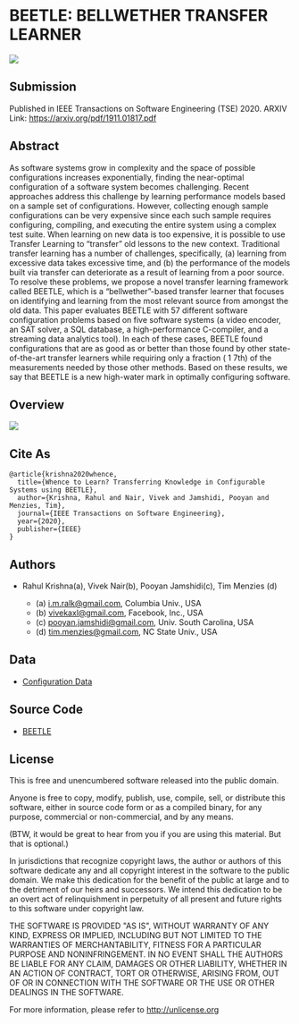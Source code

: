 # BEETLE: **BE**LLW**E**THER **T**RANSFER **LE**ARNER 
![](https://github.com/rahlk/BEETLE/blob/master/beetle.png?raw=true)
## Submission 

Published in IEEE Transactions on Software Engineering (TSE) 2020. ARXIV Link: https://arxiv.org/pdf/1911.01817.pdf

## Abstract

As software systems grow in complexity and the space of possible configurations increases exponentially, finding the near-optimal configuration
of a software system becomes challenging. Recent approaches address this challenge by learning performance models based on a sample set of
configurations. However, collecting enough sample configurations can be very expensive since each such sample requires configuring, compiling, and
executing the entire system using a complex test suite. When learning on new data is too expensive, it is possible to use Transfer Learning to “transfer”
old lessons to the new context. Traditional transfer learning has a number of challenges, specifically, (a) learning from excessive data takes excessive time,
and (b) the performance of the models built via transfer can deteriorate as a result of learning from a poor source. To resolve these problems, we propose
a novel transfer learning framework called BEETLE, which is a “bellwether”-based transfer learner that focuses on identifying and learning from the most
relevant source from amongst the old data. This paper evaluates BEETLE with 57 different software configuration problems based on five software systems
(a video encoder, an SAT solver, a SQL database, a high-performance C-compiler, and a streaming data analytics tool). In each of these cases, BEETLE
found configurations that are as good as or better than those found by other state-of-the-art transfer learners while requiring only a fraction ( 1
7th) of the measurements needed by those other methods. Based on these results, we say that BEETLE is a new high-water mark in optimally configuring software.

## Overview
![](https://imgur.com/pv3go85)
## Cite As

```
@article{krishna2020whence,
  title={Whence to Learn? Transferring Knowledge in Configurable Systems using BEETLE},
  author={Krishna, Rahul and Nair, Vivek and Jamshidi, Pooyan and Menzies, Tim},
  journal={IEEE Transactions on Software Engineering},
  year={2020},
  publisher={IEEE}
}
```

## Authors

+ Rahul Krishna(a), Vivek Nair(b), Pooyan Jamshidi(c), Tim Menzies (d)

  + (a) i.m.ralk@gmail.com, Columbia Univ., USA
  + (b) vivekaxl@gmail.com, Facebook, Inc., USA
  + (c) pooyan.jamshidi@gmail.com, Univ. South Carolina, USA
  + (d) tim.menzies@gmail.com, NC State Univ., USA

## Data

+ [Configuration Data](/src/Data)


## Source Code

+ [BEETLE](/src/)

## License

This is free and unencumbered software released into the public domain.

Anyone is free to copy, modify, publish, use, compile, sell, or distribute this software, either in source code form or as a compiled binary, for any purpose, commercial or non-commercial, and by any means.

(BTW, it would be great to hear from you if you are using this material. But that is optional.)

In jurisdictions that recognize copyright laws, the author or authors of this software dedicate any and all copyright interest in the software to the public domain. We make this dedication for the benefit of the public at large and to the detriment of our heirs and successors. We intend this dedication to be an overt act of relinquishment in perpetuity of all present and future rights to this software under copyright law.

THE SOFTWARE IS PROVIDED "AS IS", WITHOUT WARRANTY OF ANY KIND, EXPRESS OR IMPLIED, INCLUDING BUT NOT LIMITED TO THE WARRANTIES OF MERCHANTABILITY, FITNESS FOR A PARTICULAR PURPOSE AND NONINFRINGEMENT. IN NO EVENT SHALL THE AUTHORS BE LIABLE FOR ANY CLAIM, DAMAGES OR OTHER LIABILITY, WHETHER IN AN ACTION OF CONTRACT, TORT OR OTHERWISE, ARISING FROM, OUT OF OR IN CONNECTION WITH THE SOFTWARE OR THE USE OR OTHER DEALINGS IN THE SOFTWARE.

For more information, please refer to http://unlicense.org
